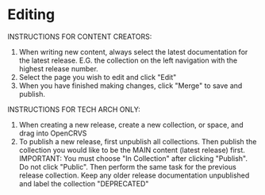 # Editing

INSTRUCTIONS FOR CONTENT CREATORS:

1. When writing new content, always select the latest documentation for the latest release. E.G. the collection on the left navigation with the highest release number.
2. Select the page you wish to edit and click "Edit"
3. When you have finished making changes, click "Merge" to save and publish.



INSTRUCTIONS FOR TECH ARCH ONLY:

1. When creating a new release, create a new collection, or space, and drag into OpenCRVS
2. To publish a new release, first unpublish all collections.  Then publish the collection you would like to be the MAIN content (latest release) first.  IMPORTANT: You must choose "In Collection" after clicking "Publish".  Do not click "Public".  Then perform the same task for the previous release collection.  Keep any older release documentation unpublished and label the collection "DEPRECATED"
